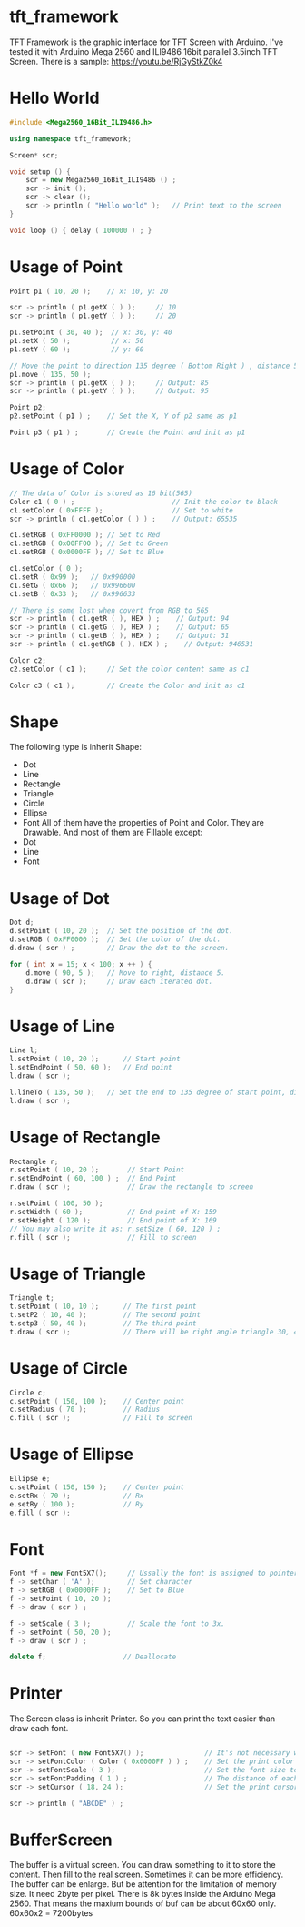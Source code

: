 # tft_framework
TFT Framework is the graphic interface for TFT Screen with Arduino.
I've tested it with Arduino Mega 2560 and ILI9486 16bit parallel 3.5inch TFT Screen.
There is a sample:
https://youtu.be/RjGyStkZ0k4

# Hello World
```cpp
#include <Mega2560_16Bit_ILI9486.h>

using namespace tft_framework;

Screen* scr;

void setup () {
    scr = new Mega2560_16Bit_ILI9486 () ;
    scr -> init ();
    scr -> clear ();
    scr -> println ( "Hello world" );   // Print text to the screen
}

void loop () { delay ( 100000 ) ; }
```

# Usage of Point
```cpp
Point p1 ( 10, 20 );    // x: 10, y: 20

scr -> println ( p1.getX ( ) );     // 10
scr -> println ( p1.getY ( ) );     // 20

p1.setPoint ( 30, 40 );  // x: 30, y: 40
p1.setX ( 50 );          // x: 50
p1.setY ( 60 );          // y: 60

// Move the point to direction 135 degree ( Bottom Right ) , distance 50.
p1.move ( 135, 50 );    
scr -> println ( p1.getX ( ) );     // Output: 85
scr -> println ( p1.getY ( ) );     // Output: 95

Point p2;
p2.setPoint ( p1 ) ;    // Set the X, Y of p2 same as p1

Point p3 ( p1 ) ;       // Create the Point and init as p1
```

# Usage of Color
```cpp
// The data of Color is stored as 16 bit(565)
Color c1 ( 0 ) ;                        // Init the color to black
c1.setColor ( 0xFFFF );                 // Set to white
scr -> println ( c1.getColor ( ) ) ;    // Output: 65535

c1.setRGB ( 0xFF0000 ); // Set to Red
c1.setRGB ( 0x00FF00 ); // Set to Green
c1.setRGB ( 0x0000FF ); // Set to Blue

c1.setColor ( 0 );
c1.setR ( 0x99 );   // 0x990000
c1.setG ( 0x66 );   // 0x996600
c1.setB ( 0x33 );   // 0x996633

// There is some lost when covert from RGB to 565
scr -> println ( c1.getR ( ), HEX ) ;    // Output: 94
scr -> println ( c1.getG ( ), HEX ) ;    // Output: 65
scr -> println ( c1.getB ( ), HEX ) ;    // Output: 31
scr -> println ( c1.getRGB ( ), HEX ) ;    // Output: 946531

Color c2;
c2.setColor ( c1 );     // Set the color content same as c1

Color c3 ( c1 );        // Create the Color and init as c1
```

# Shape
The following type is inherit Shape:
- Dot
- Line
- Rectangle
- Triangle
- Circle
- Ellipse
- Font
All of them have the properties of Point and Color.
They are Drawable. And most of them are Fillable except:
- Dot
- Line
- Font

# Usage of Dot
```cpp
Dot d;
d.setPoint ( 10, 20 );  // Set the position of the dot.
d.setRGB ( 0xFF0000 );  // Set the color of the dot.
d.draw ( scr ) ;        // Draw the dot to the screen.

for ( int x = 15; x < 100; x ++ ) {
    d.move ( 90, 5 );   // Move to right, distance 5.
    d.draw ( scr );     // Draw each iterated dot.
}
```

# Usage of Line
```cpp
Line l;
l.setPoint ( 10, 20 );      // Start point
l.setEndPoint ( 50, 60 );   // End point
l.draw ( scr );

l.lineTo ( 135, 50 );   // Set the end to 135 degree of start point, distance 50
l.draw ( scr );
```

# Usage of Rectangle
```cpp
Rectangle r;
r.setPoint ( 10, 20 );       // Start Point
r.setEndPoint ( 60, 100 ) ;  // End Point
r.draw ( scr );              // Draw the rectangle to screen

r.setPoint ( 100, 50 );
r.setWidth ( 60 );           // End point of X: 159
r.setHeight ( 120 );         // End point of X: 169
// You may also write it as: r.setSize ( 60, 120 ) ;
r.fill ( scr );              // Fill to screen
```

# Usage of Triangle
```cpp
Triangle t;
t.setPoint ( 10, 10 );      // The first point
t.setP2 ( 10, 40 );         // The second point
t.setp3 ( 50, 40 );         // The third point
t.draw ( scr );             // There will be right angle triangle 30, 40, 50 
```

# Usage of Circle
```cpp
Circle c;
c.setPoint ( 150, 100 );    // Center point
c.setRadius ( 70 );         // Radius
c.fill ( scr );             // Fill to screen
```

# Usage of Ellipse
```cpp
Ellipse e;
c.setPoint ( 150, 150 );    // Center point
e.setRx ( 70 );             // Rx
e.setRy ( 100 );            // Ry
e.fill ( scr );
```

# Font
```cpp
Font *f = new Font5X7();     // Ussally the font is assigned to pointer.
f -> setChar ( 'A' );        // Set character
f -> setRGB ( 0x0000FF );    // Set to Blue
f -> setPoint ( 10, 20 );
f -> draw ( scr ) ;

f -> setScale ( 3 );         // Scale the font to 3x.
f -> setPoint ( 50, 20 );
f -> draw ( scr ) ;

delete f;                   // Deallocate
```

# Printer
The Screen class is inherit Printer.
So you can print the text easier than draw each font.
```cpp

scr -> setFont ( new Font5X7() );               // It's not necessary when using default font.
scr -> setFontColor ( Color ( 0x0000FF ) ) ;    // Set the print color to blue.
scr -> setFontScale ( 3 );                      // Set the font size to 3x.
scr -> setFontPadding ( 1 ) ;                   // The distance of each char.
scr -> setCursor ( 18, 24 );                    // Set the print cursor

scr -> println ( "ABCDE" ) ;
```

# BufferScreen
The buffer is a virtual screen. You can draw something to it to store the content.
Then fill to the real screen. Sometimes it can be more efficiency. The buffer can be enlarge.
But be attention for the limitation of memory size. It need 2byte per pixel. There is 8k bytes inside the Arduino Mega 2560. That means the maxium bounds of buf can be about 60x60 only.
60x60x2 = 7200bytes
